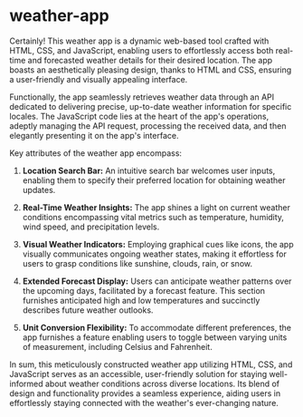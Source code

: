 # weather-app
Certainly! This weather app is a dynamic web-based tool crafted with HTML, CSS, and JavaScript, enabling users to effortlessly access both real-time and forecasted weather details for their desired location. The app boasts an aesthetically pleasing design, thanks to HTML and CSS, ensuring a user-friendly and visually appealing interface.

Functionally, the app seamlessly retrieves weather data through an API dedicated to delivering precise, up-to-date weather information for specific locales. The JavaScript code lies at the heart of the app's operations, adeptly managing the API request, processing the received data, and then elegantly presenting it on the app's interface.

Key attributes of the weather app encompass:

1. **Location Search Bar:** An intuitive search bar welcomes user inputs, enabling them to specify their preferred location for obtaining weather updates.

2. **Real-Time Weather Insights:** The app shines a light on current weather conditions encompassing vital metrics such as temperature, humidity, wind speed, and precipitation levels.

3. **Visual Weather Indicators:** Employing graphical cues like icons, the app visually communicates ongoing weather states, making it effortless for users to grasp conditions like sunshine, clouds, rain, or snow.

4. **Extended Forecast Display:** Users can anticipate weather patterns over the upcoming days, facilitated by a forecast feature. This section furnishes anticipated high and low temperatures and succinctly describes future weather outlooks.

5. **Unit Conversion Flexibility:** To accommodate different preferences, the app furnishes a feature enabling users to toggle between varying units of measurement, including Celsius and Fahrenheit.

In sum, this meticulously constructed weather app utilizing HTML, CSS, and JavaScript serves as an accessible, user-friendly solution for staying well-informed about weather conditions across diverse locations. Its blend of design and functionality provides a seamless experience, aiding users in effortlessly staying connected with the weather's ever-changing nature.

